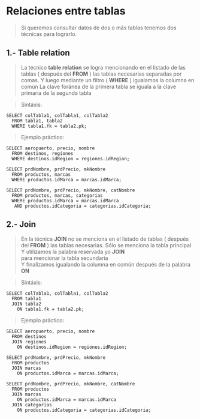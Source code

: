 # Relaciones entre tablas

> Si queremos consultar datos de dos o más tablas 
> tenemos dos técnicas para lograrlo.

## 1.- Table relation

> La técnico **table relation** se logra mencionando en el listado de las tablas ( después del **FROM** )
> las tablas necesarias separadas por comas.
> Y luego mediante un filtro ( **WHERE** ) igualamos la columna en común
> La clave foránea de la primera tabla se iguala a la clave primaria de la segunda tabla

> Sintáxis:

    SELECT colTabla1, colTabla1, colTabla2  
      FROM tabla1, tabla2  
      WHERE tabla1.fk = tabla2.pk;  

> Ejemplo práctico: 
 
    SELECT aeropuerto, precio, nombre  
      FROM destinos, regiones  
      WHERE destinos.idRegion = regiones.idRegion;  

    SELECT prdNombre, prdPrecio, mkNombre  
      FROM productos, marcas  
      WHERE productos.idMarca = marcas.idMarca;  

    SELECT prdNombre, prdPrecio, mkNombre, catNombre  
      FROM productos, marcas, categorias
      WHERE productos.idMarca = marcas.idMarca  
       AND productos.idCategoria = categorias.idCategoria;

## 2.- Join

> En la técnica **JOIN** no se menciona en el listado de tablas ( después del **FROM** ) las tablas necesarias.
> Sólo se menciona la tabla principal
> Y utilizamos la palabra reservada yo **JOIN**  
> para mencionar la tabla secundaria  
> Y finalizamos igualando la columna en común después de la palabra **ON**


> Sintáxis:

    SELECT colTabla1, colTabla1, colTabla2  
      FROM tabla1  
      JOIN tabla2  
        ON tabla1.fk = tabla2.pk; 

> Ejemplo práctico:
 
    SELECT aeropuerto, precio, nombre    
      FROM destinos  
      JOIN regiones  
        ON destinos.idRegion = regiones.idRegion;  

    SELECT prdNombre, prdPrecio, mkNombre  
      FROM productos  
      JOIN marcas  
        ON productos.idMarca = marcas.idMarca;

    SELECT prdNombre, prdPrecio, mkNombre, catNombre  
      FROM productos  
      JOIN marcas  
        ON productos.idMarca = marcas.idMarca  
      JOIN categorias  
        ON productos.idCategoria = categorias.idCategoria;


